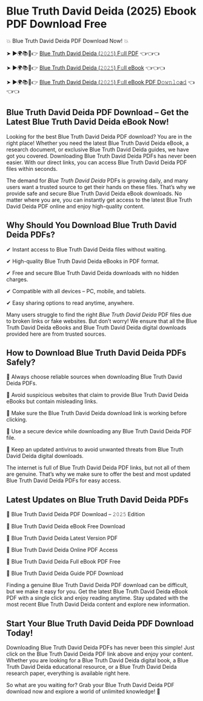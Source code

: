 # Blue Truth David Deida (2025) Ebook PDF Download Free

💥 Blue Truth David Deida PDF Download Now! 💥

➤ ►🌍📚📱👉 [Blue Truth David Deida (𝟸𝟶𝟸𝟻) F𝚞ll PDF](https://getpdf.xyz/blue-truth-david-deida) 👈👈👈


➤ ►🌍📚📱👉 [Blue Truth David Deida (𝟸𝟶𝟸𝟻) F𝚞ll eBook](https://getpdf.xyz/blue-truth-david-deida) 👈👈👈


➤ ►🌍📚📱👉 [Blue Truth David Deida (𝟸𝟶𝟸𝟻) F𝚞ll eBook PDF D𝚘𝚠𝚗𝚕𝚘a𝚍](https://getpdf.xyz/blue-truth-david-deida) 👈👈👈


## Blue Truth David Deida PDF Download – Get the Latest Blue Truth David Deida eBook Now!

Looking for the best Blue Truth David Deida PDF download? You are in the right place! Whether you need the latest Blue Truth David Deida eBook, a research document, or exclusive Blue Truth David Deida guides, we have got you covered. Downloading Blue Truth David Deida PDFs has never been easier. With our direct links, you can access Blue Truth David Deida PDF files within seconds.

The demand for *Blue Truth David Deida* PDFs is growing daily, and many users want a trusted source to get their hands on these files. That’s why we provide safe and secure Blue Truth David Deida eBook downloads. No matter where you are, you can instantly get access to the latest Blue Truth David Deida PDF online and enjoy high-quality content.

## Why Should You Download Blue Truth David Deida PDFs?

✔ Instant access to Blue Truth David Deida files without waiting.

✔ High-quality Blue Truth David Deida eBooks in PDF format.

✔ Free and secure Blue Truth David Deida downloads with no hidden charges.

✔ Compatible with all devices – PC, mobile, and tablets.

✔ Easy sharing options to read anytime, anywhere.

Many users struggle to find the right *Blue Truth David Deida* PDF files due to broken links or fake websites. But don’t worry! We ensure that all the Blue Truth David Deida eBooks and Blue Truth David Deida digital downloads provided here are from trusted sources.

## How to Download Blue Truth David Deida PDFs Safely?

📌 Always choose reliable sources when downloading Blue Truth David Deida PDFs.

📌 Avoid suspicious websites that claim to provide Blue Truth David Deida eBooks but contain misleading links.

📌 Make sure the Blue Truth David Deida download link is working before clicking.

📌 Use a secure device while downloading any Blue Truth David Deida PDF file.

📌 Keep an updated antivirus to avoid unwanted threats from Blue Truth David Deida digital downloads.

The internet is full of Blue Truth David Deida PDF links, but not all of them are genuine. That’s why we make sure to offer the best and most updated Blue Truth David Deida PDFs for easy access.

## Latest Updates on Blue Truth David Deida PDFs

🔹 Blue Truth David Deida PDF Download – 𝟸𝟶𝟸𝟻 Edition

🔹 Blue Truth David Deida eBook Free Download

🔹 Blue Truth David Deida Latest Version PDF

🔹 Blue Truth David Deida Online PDF Access

🔹 Blue Truth David Deida Full eBook PDF Free

🔹 Blue Truth David Deida Guide PDF Download

Finding a genuine Blue Truth David Deida PDF download can be difficult, but we make it easy for you. Get the latest Blue Truth David Deida eBook PDF with a single click and enjoy reading anytime. Stay updated with the most recent Blue Truth David Deida content and explore new information.

## Start Your Blue Truth David Deida PDF Download Today!

Downloading Blue Truth David Deida PDFs has never been this simple! Just click on the Blue Truth David Deida PDF link above and enjoy your content. Whether you are looking for a Blue Truth David Deida digital book, a Blue Truth David Deida educational resource, or a Blue Truth David Deida research paper, everything is available right here.

So what are you waiting for? Grab your Blue Truth David Deida PDF download now and explore a world of unlimited knowledge! 🚀